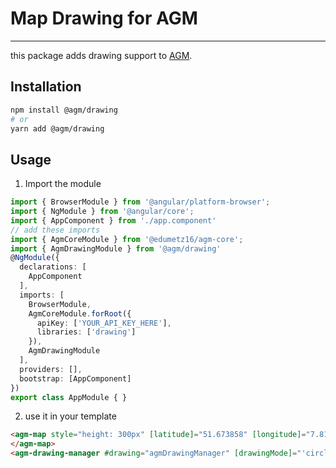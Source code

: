 # Map Drawing for AGM

-----

this package adds drawing support to [AGM][agm].

## Installation

```sh
npm install @agm/drawing
# or
yarn add @agm/drawing
```

## Usage

1. Import the module

```typescript
import { BrowserModule } from '@angular/platform-browser';
import { NgModule } from '@angular/core';
import { AppComponent } from './app.component'
// add these imports
import { AgmCoreModule } from '@edumetz16/agm-core';
import { AgmDrawingModule } from '@agm/drawing'
@NgModule({
  declarations: [
    AppComponent
  ],
  imports: [
    BrowserModule,
    AgmCoreModule.forRoot({
      apiKey: ['YOUR_API_KEY_HERE'],
      libraries: ['drawing']
    }),
    AgmDrawingModule
  ],
  providers: [],
  bootstrap: [AppComponent]
})
export class AppModule { }
```
2. use it in your template

```html
<agm-map style="height: 300px" [latitude]="51.673858" [longitude]="7.815982" [agmDrawingManager]="drawing">
</agm-map>
<agm-drawing-manager #drawing="agmDrawingManager" [drawingMode]="'circle'" [circleOptions]="{fillColor:'red', radius: 150}"></agm-drawing-manager>
```


[drawing-manager]: https://developers.google.com/maps/documentation/javascript/reference/#drawing
[agm]: https://angular-maps.com/
